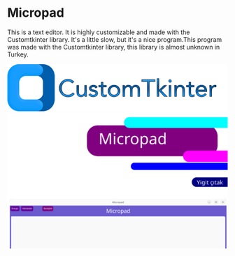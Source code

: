 # Micropad

This is a text editor. It is highly customizable and made with the Customtkinter library. It's a little slow, but it's a nice program.This program was made with the Customtkinter library, this library is almost unknown in Turkey.

[![CTk](img/ctk.png)](https://customtkinter.tomschimansky.com/)
<br>
![kapak](img/kapak.png)

